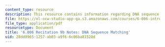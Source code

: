 ```yaml
---
content_type: resource
description: This resource contains information regarding DNA sequence matching.
file: https://ol-ocw-studio-app-qa.s3.amazonaws.com/courses/6-006-introduction-to-algorithms-fall-2011/28dd89651257ab03a9f66c06ba81528d_MIT6_006F11_rec09b.pdf
file_type: application/pdf
resourcetype: Document
title: '6.006 Recitation 9b Notes: DNA Sequence Matching'
uid: 28dd8965-1257-ab03-a9f6-6c06ba81528d
---
```

